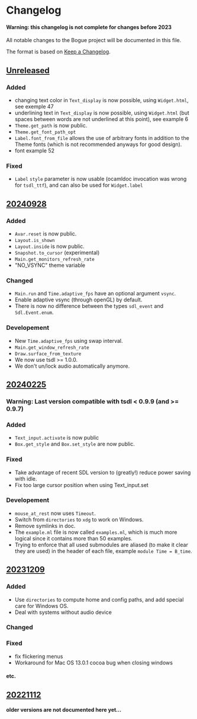 # Changelog

#### Warning: this changelog is not complete for changes before 2023

All notable changes to the Bogue project will be documented in this file.

The format is based on [Keep a Changelog](https://keepachangelog.com/en/1.1.0/).

## [Unreleased](https://github.com/sanette/bogue/compare/20240928...HEAD)

### Added

- changing text color in `Text_display` is now possible, using
  `Widget.html`, see exemple 47
- underlining text in `Text_display` is now possible, using
  `Widget.html` (but spaces between words are not underlined at this
  point), see example 6
- `Theme.get_path` is now public.
- `Theme.get_font_path_opt`
- `Label.font_from_file` allows the use of arbitrary fonts in addition
  to the Theme fonts (which is not recommended anyways for good
  design).
- font example 52

### Fixed

- `Label` `style` parameter is now usable (ocamldoc invocation was
  wrong for `tsdl_ttf`), and can also be used for `Widget.label`

## [20240928](https://github.com/sanette/bogue/compare/20240225...20240928)

### Added

- `Avar.reset` is now public.
- `Layout.is_shown`
- `Layout.inside` is now public.
- `Snapshot.to_cursor` (experimental)
- `Main.get_monitors_refresh_rate`
- "NO_VSYNC" theme variable

### Changed

- `Main.run` and `Time.adaptive_fps` have an optional argument `vsync`.
- Enable adaptive vsync (through openGL) by default.
- There is now no difference between the types `sdl_event` and `Sdl.Event.enum`.

### Developement

- New `Time.adaptive_fps` using swap interval.
- `Main.get_window_refresh_rate`
- `Draw.surface_from_texture`
- We now use tsdl >= 1.0.0.
- We don't un/lock audio automatically anymore.

## [20240225](https://github.com/sanette/bogue/compare/20231209...20240225)

### Warning: Last version compatible with tsdl < 0.9.9 (and >= 0.9.7)

### Added

- `Text_input.activate` is now public
- `Box.get_style` and `Box.set_style` are now public.

### Fixed

- Take advantage of recent SDL version to (greatly!) reduce power
  saving with idle.
- Fix too large cursor position when using Text_input.set

### Developement

- `mouse_at_rest` now uses `Timeout`.
- Switch from `directories` to `xdg` to work on Windows.
- Remove symlinks in doc.
- The `example.ml` file is now called `examples.ml`, which is much
  more logical since it contains more than 50 examples.
- Trying to enforce that all used submodules are aliased (to make it
  clear they are used) in the header of each file, example `module
  Time = B_time`.

## [20231209](https://github.com/sanette/bogue/compare/20221112...20231209)

### Added

- Use `directories` to compute home and config paths, and add special
  care for Windows OS.
- Deal with systems without audio device

### Changed

### Fixed

- fix flickering menus
- Workaround for Mac OS 13.0.1 cocoa bug when closing windows

#### etc.

## [20221112](https://github.com/sanette/bogue/compare/20221002...20221112)

#### older versions are not documented here yet...
